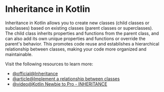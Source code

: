 # Inheritance in Kotlin

Inheritance in Kotlin allows you to create new classes (child classes or subclasses) based on existing classes (parent classes or superclasses). The child class inherits properties and functions from the parent class, and can also add its own unique properties and functions or override the parent's behavior. This promotes code reuse and establishes a hierarchical relationship between classes, making your code more organized and maintainable.

Visit the following resources to learn more:

- [@official@Inheritance](https://kotlinlang.org/docs/inheritance.html)
- [@article@Implement a relationship between classes](https://developer.android.com/codelabs/basic-android-kotlin-compose-classes-and-objects#6)
- [@video@Kotlin Newbie to Pro - INHERITANCE](https://www.youtube.com/watch?v=Xk3IPNHbLVk)